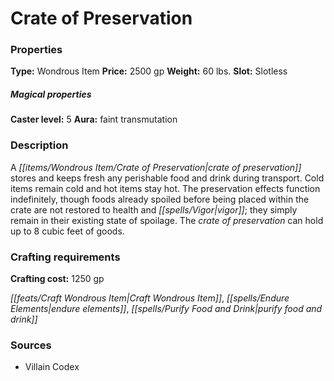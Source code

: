 ﻿---
Title: "Crate of Preservation"
Type: "Wondrous Item"
Price: "2500 gp"
Weight: "60 lbs."
Slot: "Slotless"
Caster level: "5"
Aura: "faint transmutation"
Description: |
  "A _crate of preservation_ stores and keeps fresh any perishable food and drink during transport. Cold items remain cold and hot items stay hot. The preservation effects function indefinitely, though foods already spoiled before being placed within the crate are not restored to health and vigor; they simply remain in their existing state of spoilage. The _crate of preservation_ can hold up to 8 cubic feet of goods."
Crafting cost: "1250 gp"
Sources: "['Villain Codex']"
---

# Crate of Preservation

### Properties

**Type:** Wondrous Item **Price:** 2500 gp **Weight:** 60 lbs. **Slot:** Slotless

##### Magical properties

**Caster level:** 5 **Aura:** faint transmutation

### Description

A _[[items/Wondrous Item/Crate of Preservation|crate of preservation]]_ stores and keeps fresh any perishable food and drink during transport. Cold items remain cold and hot items stay hot. The preservation effects function indefinitely, though foods already spoiled before being placed within the crate are not restored to health and _[[spells/Vigor|vigor]]_; they simply remain in their existing state of spoilage. The _crate of preservation_ can hold up to 8 cubic feet of goods.

### Crafting requirements

**Crafting cost:** 1250 gp

_[[feats/Craft Wondrous Item|Craft Wondrous Item]]_, _[[spells/Endure Elements|endure elements]]_, _[[spells/Purify Food and Drink|purify food and drink]]_

### Sources

* Villain Codex